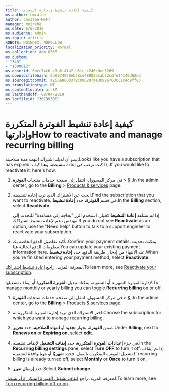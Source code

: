 ```yaml
---
title: كيفية إعادة تنشيط وإدارة التجديد
ms.author: cmcatee
author: cmcatee-MSFT
manager: mnirkhe
ms.date: 6/6/2018
ms.audience: Admin
ms.topic: article
ROBOTS: NOINDEX, NOFOLLOW
localization_priority: Normal
ms.collection: Adm_O365
ms.custom:
- "349"
- "1500012"
ms.assetid: 6bec74c6-c7a6-4fa7-b5fc-c246c6ec5269
ms.openlocfilehash: 5b9674920eb28cd48805ecab72cdf6f4149d62e3
ms.sourcegitcommit: a256e8680379c006287ae30996763051c4d9ff85
ms.translationtype: MT
ms.contentlocale: ar-SA
ms.lasthandoff: 09/04/2019
ms.locfileid: "36739300"
---
```

# <a name="how-to-reactivate-and-manage-recurring-billing"></a><span data-ttu-id="f9f06-102">كيفية إعادة تنشيط الفوترة المتكررة وإدارتها</span><span class="sxs-lookup"><span data-stu-id="f9f06-102">How to reactivate and manage recurring billing</span></span>

<span data-ttu-id="f9f06-103">يبدو أن لديك اشتراك انتهت مدة صلاحيته.</span><span class="sxs-lookup"><span data-stu-id="f9f06-103">Looks like you have a subscription that has expired.</span></span> <span data-ttu-id="f9f06-104">إذا كنت ترغب في إعادة تنشيطه، وهنا كيف.</span><span class="sxs-lookup"><span data-stu-id="f9f06-104">If you would like to reactivate it, here's how.</span></span>
  
1. <span data-ttu-id="f9f06-105">في مركز المسؤول، انتقل إلى صفحة خدمات منتجات **الفوترة** \> [&](https://go.microsoft.com/fwlink/p/?linkid=842054) .</span><span class="sxs-lookup"><span data-stu-id="f9f06-105">In the admin center, go to the **Billing** \> [Products & services](https://go.microsoft.com/fwlink/p/?linkid=842054) page.</span></span>

2. <span data-ttu-id="f9f06-106">ابحث عن الاشتراك الذي تريد إعادة تنشيطه.</span><span class="sxs-lookup"><span data-stu-id="f9f06-106">Find the subscription that you want to reactivate.</span></span> <span data-ttu-id="f9f06-107">في قسم **الفوترة،** حدد **إعادة تنشيط**.</span><span class="sxs-lookup"><span data-stu-id="f9f06-107">In the **Billing** section, select  **Reactivate**.</span></span>

    <span data-ttu-id="f9f06-108">إذا لم تشاهد **إعادة التنشيط** كخيار، استخدم الزر "بحاجة إلى مساعدة" للتحدث إلى مهندس دعم لإعادة تنشيط اشتراكك.</span><span class="sxs-lookup"><span data-stu-id="f9f06-108">If you do not see **Reactivate** as an option, use the "Need help" button to talk to a support engineer to reactivate your subscription.</span></span>

3. <span data-ttu-id="f9f06-109">تأكيد تفاصيل الدفع الخاصة بك.</span><span class="sxs-lookup"><span data-stu-id="f9f06-109">Confirm your payment details.</span></span> <span data-ttu-id="f9f06-110">يمكنك تحديث معلومات الدفع الحالية هنا.</span><span class="sxs-lookup"><span data-stu-id="f9f06-110">You can update your existing payment information here.</span></span> <span data-ttu-id="f9f06-111">عند الانتهاء من إدخال طريقة الدفع، حدد **إعادة تنشيط**.</span><span class="sxs-lookup"><span data-stu-id="f9f06-111">When you're finished entering your payment method, select **Reactivate**.</span></span>

<span data-ttu-id="f9f06-112">لمعرفة المزيد، راجع [إعادة تنشيط اشتراكك](https://docs.microsoft.com//office365/admin/subscriptions-and-billing/reactivate-your-subscription).</span><span class="sxs-lookup"><span data-stu-id="f9f06-112">To learn more, see [Reactivate your subscription](https://docs.microsoft.com//office365/admin/subscriptions-and-billing/reactivate-your-subscription).</span></span> 

<span data-ttu-id="f9f06-113">لإدارة الفوترة الشهرية أو السنوية، يمكنك تبديل **الفوترة المتكررة** أو إيقاف تشغيلها.</span><span class="sxs-lookup"><span data-stu-id="f9f06-113">To manage monthly or yearly billing you can toggle **Recurring billing** on or off.</span></span>
  
1. <span data-ttu-id="f9f06-114">في مركز المسؤول، انتقل إلى صفحة خدمات منتجات **الفوترة** \> [&](https://go.microsoft.com/fwlink/p/?linkid=842054) .</span><span class="sxs-lookup"><span data-stu-id="f9f06-114">In the admin center, go to the **Billing** \> [Products & services](https://go.microsoft.com/fwlink/p/?linkid=842054) page.</span></span>

2. <span data-ttu-id="f9f06-115">اختر الاشتراك الذي تريد إدارة الفوترة المتكررة له.</span><span class="sxs-lookup"><span data-stu-id="f9f06-115">Choose the subscription for which you want to manage recurring billing.</span></span>

3. <span data-ttu-id="f9f06-116">ضمن **الفوترة**، بجوار **تجديد** أو **انتهاء الصلاحية**، حدد **تحرير**.</span><span class="sxs-lookup"><span data-stu-id="f9f06-116">Under **Billing**, next to **Renews on** or **Expiring on**, select **edit**.</span></span>

4. <span data-ttu-id="f9f06-117">في جزء **إعدادات الفوترة المتكررة،** حدد **إيقاف التشغيل** لإيقاف تشغيله.</span><span class="sxs-lookup"><span data-stu-id="f9f06-117">In the **Recurring billing settings** pane, select **Turn OFF** to turn it off.</span></span> <span data-ttu-id="f9f06-118">إذا تم إيقاف تشغيل الفوترة المتكررة بالفعل، فحدد **شهريًا** أو **مرة واحدة** لتشغيله.</span><span class="sxs-lookup"><span data-stu-id="f9f06-118">If recurring billing is already turned off, select **Monthly** or **Once** to turn it on.</span></span>

5. <span data-ttu-id="f9f06-119">حدد **إرسال تغيير**.</span><span class="sxs-lookup"><span data-stu-id="f9f06-119">Select **Submit change**.</span></span>

<span data-ttu-id="f9f06-120">لمعرفة المزيد، راجع [إيقاف تشغيل الفوترة المتكررة أو تشغيل](https://docs.microsoft.com/office365/admin/subscriptions-and-billing/renew-your-subscription#turn-recurring-billing-off-or-on).</span><span class="sxs-lookup"><span data-stu-id="f9f06-120">To learn more, see [Turn recurring billing off or on](https://docs.microsoft.com/office365/admin/subscriptions-and-billing/renew-your-subscription#turn-recurring-billing-off-or-on).</span></span>